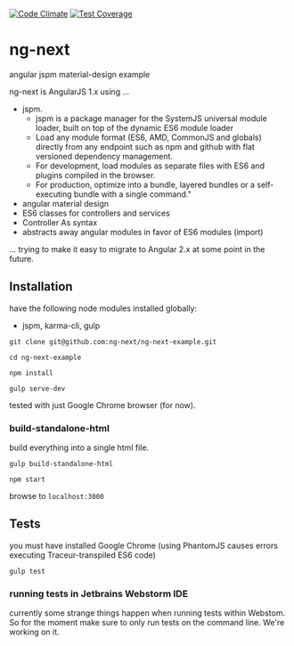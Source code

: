 [![Code Climate](https://codeclimate.com/github/ng-next/ng-next-example/badges/gpa.svg)](https://codeclimate.com/github/ng-next/ng-next-example)
[![Test Coverage](https://codeclimate.com/github/ng-next/ng-next-example/badges/coverage.svg)](https://codeclimate.com/github/ng-next/ng-next-example)

# ng-next
angular jspm material-design example

ng-next is AngularJS 1.x using ...

- jspm.
  - jspm is a package manager for the SystemJS universal module loader, built on
  top of the dynamic ES6 module loader
  - Load any module format (ES6, AMD, CommonJS and globals) directly from any
 endpoint such as npm and github with flat versioned dependency management.
  - For development, load modules as separate files with ES6 and plugins
 compiled in the browser.
  - For production, optimize into a bundle, layered bundles or a self-executing
 bundle with a single command."
- angular material design
- ES6 classes for controllers and services
- Controller As syntax
- abstracts away angular modules in favor of ES6 modules (import)

... trying to make it easy to migrate to Angular 2.x at some point in the future.

## Installation
have the following node modules installed globally:
- jspm, karma-cli, gulp

`git clone git@github.com:ng-next/ng-next-example.git`

`cd ng-next-example`

`npm install`

`gulp serve-dev`

tested with just Google Chrome browser (for now).

### build-standalone-html
build everything into a single html file.

`gulp build-standalone-html`

`npm start`

browse to `localhost:3000`

## Tests
you must have installed Google Chrome (using PhantomJS causes errors executing
Traceur-transpiled ES6 code)

`gulp test`

### running tests in Jetbrains Webstorm IDE
currently some strange things happen when running tests within Webstom. So
for the moment make sure to only run tests on the command line. We're working
 on it.
